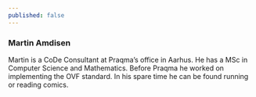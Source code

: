 ```yaml
---
published: false
---
```

### Martin Amdisen

Martin is a CoDe Consultant at Praqma’s office in Aarhus. He has a MSc in Computer Science and Mathematics. Before Praqma he worked on implementing the OVF standard. In his spare time he can be found running or reading comics.